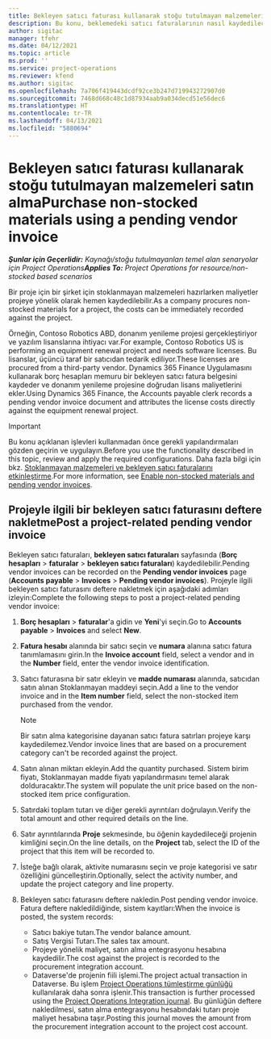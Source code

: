 ```yaml
---
title: Bekleyen satıcı faturası kullanarak stoğu tutulmayan malzemeleri satın alma
description: Bu konu, beklemedeki satıcı faturalarının nasıl kaydedilecek açıklanmaktadır.
author: sigitac
manager: tfehr
ms.date: 04/12/2021
ms.topic: article
ms.prod: ''
ms.service: project-operations
ms.reviewer: kfend
ms.author: sigitac
ms.openlocfilehash: 7a706f419443dcdf92ce3b247d719943272907d0
ms.sourcegitcommit: 7468d668c48c1d87934aab9a034decd51e56dec6
ms.translationtype: HT
ms.contentlocale: tr-TR
ms.lasthandoff: 04/13/2021
ms.locfileid: "5880694"
---
```

# <a name="purchase-non-stocked-materials-using-a-pending-vendor-invoice"></a><span data-ttu-id="09d86-103">Bekleyen satıcı faturası kullanarak stoğu tutulmayan malzemeleri satın alma</span><span class="sxs-lookup"><span data-stu-id="09d86-103">Purchase non-stocked materials using a pending vendor invoice</span></span>

<span data-ttu-id="09d86-104">_**Şunlar için Geçerlidir:** Kaynağı/stoğu tutulmayanları temel alan senaryolar için Project Operations_</span><span class="sxs-lookup"><span data-stu-id="09d86-104">_**Applies To:** Project Operations for resource/non-stocked based scenarios_</span></span>

<span data-ttu-id="09d86-105">Bir proje için bir şirket için stoklanmayan malzemeleri hazırlarken maliyetler projeye yönelik olarak hemen kaydedilebilir.</span><span class="sxs-lookup"><span data-stu-id="09d86-105">As a company procures non-stocked materials for a project, the costs can be immediately recorded against the project.</span></span> 

<span data-ttu-id="09d86-106">Örneğin, Contoso Robotics ABD, donanım yenileme projesi gerçekleştiriyor ve yazılım lisanslarına ihtiyacı var.</span><span class="sxs-lookup"><span data-stu-id="09d86-106">For example, Contoso Robotics US is performing an equipment renewal project and needs software licenses.</span></span> <span data-ttu-id="09d86-107">Bu lisanslar, üçüncü taraf bir satıcıdan tedarik ediliyor.</span><span class="sxs-lookup"><span data-stu-id="09d86-107">These licenses are procured from a third-party vendor.</span></span>  <span data-ttu-id="09d86-108">Dynamics 365 Finance Uygulamasını kullanarak borç hesapları memuru bir bekleyen satıcı fatura belgesini kaydeder ve donanım yenileme projesine doğrudan lisans maliyetlerini ekler.</span><span class="sxs-lookup"><span data-stu-id="09d86-108">Using Dynamics 365 Finance, the Accounts payable clerk records a pending vendor invoice document and attributes the license costs directly against the equipment renewal project.</span></span> 

> [!IMPORTANT]
> <span data-ttu-id="09d86-109">Bu konu açıklanan işlevleri kullanmadan önce gerekli yapılandırmaları gözden geçirin ve uygulayın.</span><span class="sxs-lookup"><span data-stu-id="09d86-109">Before you use the functionality described in this topic, review and apply the required configurations.</span></span> <span data-ttu-id="09d86-110">Daha fazla bilgi için bkz. [Stoklanmayan malzemeleri ve bekleyen satıcı faturalarını etkinleştirme](configure-materials-nonstocked.md).</span><span class="sxs-lookup"><span data-stu-id="09d86-110">For more information, see [Enable non-stocked materials and pending vendor invoices](configure-materials-nonstocked.md).</span></span> 

## <a name="post-a-project-related-pending-vendor-invoice"></a><span data-ttu-id="09d86-111">Projeyle ilgili bir bekleyen satıcı faturasını deftere nakletme</span><span class="sxs-lookup"><span data-stu-id="09d86-111">Post a project-related pending vendor invoice</span></span> 

<span data-ttu-id="09d86-112">Bekleyen satıcı faturaları, **bekleyen satıcı faturaları** sayfasında (**Borç hesapları** > **faturalar** > **bekleyen satıcı faturaları**) kaydedilebilir.</span><span class="sxs-lookup"><span data-stu-id="09d86-112">Pending vendor invoices can be recorded on the **Pending vendor invoices** page (**Accounts payable** > **Invoices** > **Pending vendor invoices**).</span></span> <span data-ttu-id="09d86-113">Projeyle ilgili bekleyen satıcı faturasını deftere nakletmek için aşağıdaki adımları izleyin:</span><span class="sxs-lookup"><span data-stu-id="09d86-113">Complete the following steps to post a project-related pending vendor invoice:</span></span>

1. <span data-ttu-id="09d86-114">**Borç hesapları** > **faturalar**'a gidin ve **Yeni**'yi seçin.</span><span class="sxs-lookup"><span data-stu-id="09d86-114">Go to **Accounts payable** > **Invoices** and select **New**.</span></span> 
2. <span data-ttu-id="09d86-115">**Fatura hesabı** alanında bir satıcı seçin ve **numara** alanına satıcı fatura tanımlamasını girin.</span><span class="sxs-lookup"><span data-stu-id="09d86-115">In the **Invoice account** field, select a vendor and in the **Number** field, enter the vendor invoice identification.</span></span>
3. <span data-ttu-id="09d86-116">Satıcı faturasına bir satır ekleyin ve **madde numarası** alanında, satıcıdan satın alınan Stoklanmayan maddeyi seçin.</span><span class="sxs-lookup"><span data-stu-id="09d86-116">Add a line to the vendor invoice and in the **Item number** field, select the non-stocked item purchased from the vendor.</span></span> 

    > [!NOTE]
    > <span data-ttu-id="09d86-117">Bir satın alma kategorisine dayanan satıcı fatura satırları projeye karşı kaydedilemez.</span><span class="sxs-lookup"><span data-stu-id="09d86-117">Vendor invoice lines that are based on a procurement category can't be recorded against the project.</span></span> 
    
5. <span data-ttu-id="09d86-118">Satın alınan miktarı ekleyin.</span><span class="sxs-lookup"><span data-stu-id="09d86-118">Add the quantity purchased.</span></span> <span data-ttu-id="09d86-119">Sistem birim fiyatı, Stoklanmayan madde fiyatı yapılandırmasını temel alarak dolduracaktır.</span><span class="sxs-lookup"><span data-stu-id="09d86-119">The system will populate the unit price based on the non-stocked item price configuration.</span></span> 
6. <span data-ttu-id="09d86-120">Satırdaki toplam tutarı ve diğer gerekli ayrıntıları doğrulayın.</span><span class="sxs-lookup"><span data-stu-id="09d86-120">Verify the total amount and other required details on the line.</span></span>
7. <span data-ttu-id="09d86-121">Satır ayrıntılarında **Proje** sekmesinde, bu öğenin kaydedileceği projenin kimliğini seçin.</span><span class="sxs-lookup"><span data-stu-id="09d86-121">On the line details, on the **Project** tab, select the ID of the project that this item will be recorded to.</span></span>
8. <span data-ttu-id="09d86-122">İsteğe bağlı olarak, aktivite numarasını seçin ve proje kategorisi ve satır özelliğini güncelleştirin.</span><span class="sxs-lookup"><span data-stu-id="09d86-122">Optionally, select the activity number, and update the project category and line property.</span></span>
9. <span data-ttu-id="09d86-123">Bekleyen satıcı faturasını deftere nakledin.</span><span class="sxs-lookup"><span data-stu-id="09d86-123">Post pending vendor invoice.</span></span> <span data-ttu-id="09d86-124">Fatura deftere nakledildiğinde, sistem kayıtları:</span><span class="sxs-lookup"><span data-stu-id="09d86-124">When the invoice is posted, the system records:</span></span>
    
    - <span data-ttu-id="09d86-125">Satıcı bakiye tutarı.</span><span class="sxs-lookup"><span data-stu-id="09d86-125">The vendor balance amount.</span></span>
    - <span data-ttu-id="09d86-126">Satış Vergisi Tutarı.</span><span class="sxs-lookup"><span data-stu-id="09d86-126">The sales tax amount.</span></span>
    - <span data-ttu-id="09d86-127">Projeye yönelik maliyet, satın alma entegrasyonu hesabına kaydedilir.</span><span class="sxs-lookup"><span data-stu-id="09d86-127">The cost against the project is recorded to the procurement integration account.</span></span>
    - <span data-ttu-id="09d86-128">Dataverse'de projenin fiili işlemi.</span><span class="sxs-lookup"><span data-stu-id="09d86-128">The project actual transaction in Dataverse.</span></span> <span data-ttu-id="09d86-129">Bu işlem [Project Operations tümleştirme günlüğü](../project-accounting/project-operations-integration-journal.md) kullanılarak daha sonra işlenir.</span><span class="sxs-lookup"><span data-stu-id="09d86-129">This transaction is further processed using the [Project Operations Integration journal](../project-accounting/project-operations-integration-journal.md).</span></span> <span data-ttu-id="09d86-130">Bu günlüğün deftere nakledilmesi, satın alma entegrasyonu hesabındaki tutarı proje maliyet hesabına taşır.</span><span class="sxs-lookup"><span data-stu-id="09d86-130">Posting this journal moves the amount from the procurement integration account to the project cost account.</span></span>
